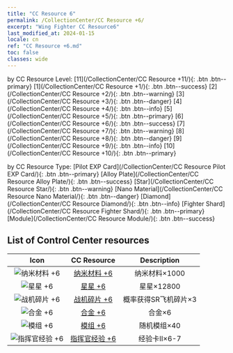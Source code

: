 ```yaml
---
title: "CC Resource 6"
permalink: /CollectionCenter/CC Resource +6/
excerpt: "Wing Fighter CC Resource6"
last_modified_at: 2024-01-15
locale: cn
ref: "CC Resource +6.md"
toc: false
classes: wide
---
```


  by CC Resource Level:  [11](/CollectionCenter/CC Resource +11/){: .btn .btn--primary}   [1](/CollectionCenter/CC Resource +1/){: .btn .btn--success}   [2](/CollectionCenter/CC Resource +2/){: .btn .btn--warning}   [3](/CollectionCenter/CC Resource +3/){: .btn .btn--danger}   [4](/CollectionCenter/CC Resource +4/){: .btn .btn--info}   [5](/CollectionCenter/CC Resource +5/){: .btn .btn--primary}   [6](/CollectionCenter/CC Resource +6/){: .btn .btn--success}   [7](/CollectionCenter/CC Resource +7/){: .btn .btn--warning}   [8](/CollectionCenter/CC Resource +8/){: .btn .btn--danger}   [9](/CollectionCenter/CC Resource +9/){: .btn .btn--info}   [10](/CollectionCenter/CC Resource +10/){: .btn .btn--primary} 

  by CC Resource Type:  [Pilot EXP Card](/CollectionCenter/CC Resource Pilot EXP Card/){: .btn .btn--primary}   [Alloy Plate](/CollectionCenter/CC Resource Alloy Plate/){: .btn .btn--success}   [Star](/CollectionCenter/CC Resource Star/){: .btn .btn--warning}   [Nano Material](/CollectionCenter/CC Resource Nano Material/){: .btn .btn--danger}   [Diamond](/CollectionCenter/CC Resource Diamond/){: .btn .btn--info}   [Fighter Shard](/CollectionCenter/CC Resource Fighter Shard/){: .btn .btn--primary}   [Module](/CollectionCenter/CC Resource Module/){: .btn .btn--success} 

## List of Control Center resources

  |   Icon |      CC Resource        |   Description   |
  |:------:|:---------------:|:---------------:|
  | ![纳米材料 +6](/images/cc/CC_Nano_Material_5_p.png) | [纳米材料 +6](/CollectionCenter/纳米材料_6/) | 纳米材料×1000 |
  | ![星星 +6](/images/cc/CC_Star_5_p.png) | [星星 +6](/CollectionCenter/星星_6/) | 星星×12800 |
  | ![战机碎片 +6](/images/cc/CC_Fighter_Shard_5_p.png) | [战机碎片 +6](/CollectionCenter/战机碎片_6/) | 概率获得SR飞机碎片×3 |
  | ![合金 +6](/images/cc/CC_Alloy_Plate_5_p.png) | [合金 +6](/CollectionCenter/合金_6/) | 合金×6 |
  | ![模组 +6](/images/cc/CC_Module_5_p.png) | [模组 +6](/CollectionCenter/模组_6/) | 随机模组×40 |
  | ![指挥官经验 +6](/images/cc/CC_Pilot_EXP_Card_5_p.png) | [指挥官经验 +6](/CollectionCenter/指挥官经验_6/) | 经验卡II×6-7 |

